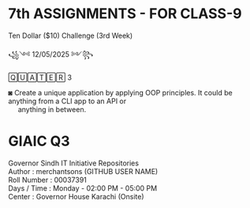 # 7th ASSIGNMENTS - FOR CLASS-9<br>

Ten Dollar ($10) Challenge (3rd Week) <br>


꧁༺ 12/05/2025 ༻꧂ 

🅀🅄🄰🅃🄴🅁 3 <br>

◙ Create a unique application by applying OOP principles. It could be anything from a CLI app to an API or <br>     anything in between. <br>
# GIAIC Q3
Governor Sindh IT Initiative Repositories<br>
Author       : merchantsons (GITHUB USER NAME)<br>
Roll Number  : 00037391 <br>
Days / Time  : Monday - 02:00 PM - 05:00 PM<br>
Center       : Governor House Karachi (Onsite)<br>
